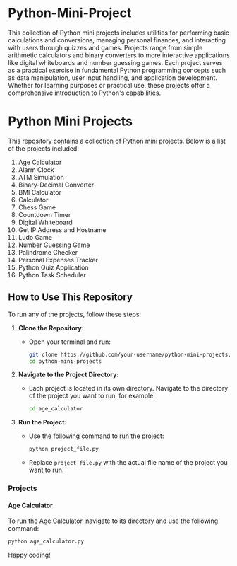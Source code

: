 
# Python-Mini-Project


This collection of Python mini projects includes utilities for performing basic calculations and conversions, managing personal finances, and interacting with users through quizzes and games. Projects range from simple arithmetic calculators and binary converters to more interactive applications like digital whiteboards and number guessing games. Each project serves as a practical exercise in fundamental Python programming concepts such as data manipulation, user input handling, and application development. Whether for learning purposes or practical use, these projects offer a comprehensive introduction to Python's capabilities.

# Python Mini Projects

This repository contains a collection of Python mini projects. Below is a list of the projects included:


1. Age Calculator
2. Alarm Clock
3. ATM Simulation
4. Binary-Decimal Converter
5. BMI Calculator
6. Calculator
7. Chess Game
8. Countdown Timer
9. Digital Whiteboard
10. Get IP Address and Hostname
11. Ludo Game
12. Number Guessing Game
13. Palindrome Checker
14. Personal Expenses Tracker
15. Python Quiz Application
16. Python Task Scheduler





## How to Use This Repository

To run any of the projects, follow these steps:

1. **Clone the Repository:**
   - Open your terminal and run:
     ```sh
     git clone https://github.com/your-username/python-mini-projects.git
     cd python-mini-projects
     ```

2. **Navigate to the Project Directory:**
   - Each project is located in its own directory. Navigate to the directory of the project you want to run, for example:
     ```sh
     cd age_calculator
     ```

3. **Run the Project:**
   - Use the following command to run the project:
     ```sh
     python project_file.py
     ```
   - Replace `project_file.py` with the actual file name of the project you want to run.

### Projects

#### Age Calculator
To run the Age Calculator, navigate to its directory and use the following command:
```sh
python age_calculator.py
```







Happy coding!



